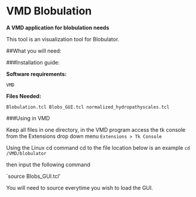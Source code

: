 # VMD Blobulation

**A VMD application for blobulation needs**

This tool is an visualization tool for Blobulator.

##What you will need: 

###Installation guide:

**Software requirements:** 

`VMD`

**Files Needed:**

`Blobulation.tcl
Blobs_GUI.tcl
normalized_hydropathyscales.tcl
`

###Using in VMD

Keep all files in one directory, in the VMD program access the tk console
from the Extensions drop down menu 
`Extensions > Tk Console`

Using the Linux cd command cd to the file location below is an example
`cd /VMD/blobulator`
 
 then input the following command 

`source Blobs_GUI.tcl' 

You will need to source everytime you wish to load the GUI. 
